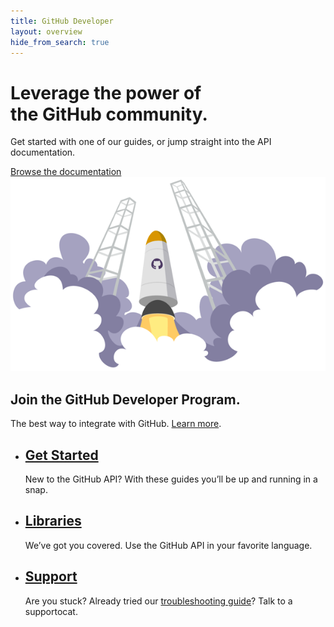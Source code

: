 ```yaml
---
title: GitHub Developer
layout: overview
hide_from_search: true
---
```


<div class="wrapper feature">
  <h1>
    Leverage the power of<br />
    the GitHub community.
  </h1>
  <p class="intro">Get started with one of our guides, or jump straight into the API documentation.</p>
  <a href="/v3/" class="button">Browse the documentation</a>
  <img src="/assets/images/rocketship.png" class="rocketship" alt="Rocketship" />
</div>

<div class="full-width dev-program-callout">
  <div class="wrapper">
    <h2>Join the GitHub Developer Program.</h2>
    <p>The best way to integrate with GitHub. <a href="/program/">Learn more</a>.</p>
  </div>
</div>

<div class="full-width-divider">
  <ul class="wrapper highlights">
    <li class="highlight-module">
      <a href="/guides/"><span class="mega-octicon octicon-file-text"></span></a>
      <h2><a href="/guides/">Get Started</a></h2>
      <p>New to the GitHub API? With these guides you’ll be up and running in a snap.</p>
    </li>
    <li class="highlight-module">
      <a href="/libraries/"><span class="mega-octicon octicon-code"></span></a>
      <h2><a href="/libraries/">Libraries</a></h2>
      <p>We’ve got you covered. Use the GitHub API in your favorite language.</p>
    </li>
    <li class="highlight-module">
      <a href="http://github.com/contact"><span class="mega-octicon octicon-mail-read"></span></a>
      <h2><a href="http://github.com/contact">Support</a></h2>
      <p>Are you stuck? Already tried our <a href="/v3/troubleshooting/">troubleshooting guide</a>? Talk to a supportocat.</p>
    </li>
  </ul>
</div>
